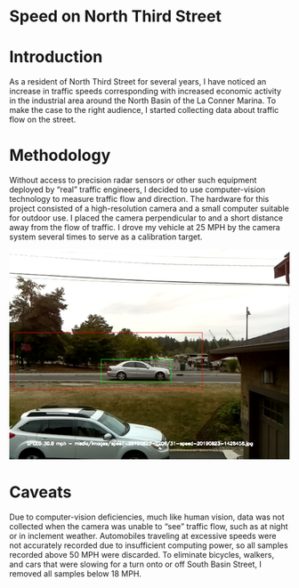 # Speed on North Third Street


# Introduction
As a resident of North Third Street for several years, I have noticed an increase in traffic speeds corresponding with increased economic activity in the industrial area around the North Basin of the La Conner Marina.  To make the case to the right audience, I started collecting data about traffic flow on the street.

# Methodology
Without access to precision radar sensors or other such equipment deployed by “real” traffic engineers, I decided to use computer-vision technology to measure traffic flow and direction.  The hardware for this project consisted of a high-resolution camera and a small computer suitable for outdoor use.  I placed the camera perpendicular to and a short distance away from the flow of traffic.  I drove my vehicle at 25 MPH by the camera system several times to serve as a calibration target.

![alt text](https://github.com/agfree/north_third_speed_study/blob/main/example.jpg?raw=true)

# Caveats
Due to computer-vision deficiencies, much like human vision, data was not collected when the camera was unable to “see” traffic flow, such as at night or in inclement weather.  Automobiles traveling at excessive speeds were not accurately recorded due to insufficient computing power, so all samples recorded above 50 MPH were discarded.  To eliminate bicycles, walkers, and cars that were slowing for a turn onto or off South Basin Street, I removed all samples below 18 MPH.
